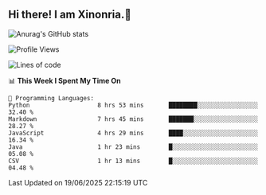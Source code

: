 ## Hi there! I am Xinonria.👋

![Anurag's GitHub stats](https://status-git-main-xinonrias-projects-f26540e3.vercel.app/api?username=xinonria&hide=stars,issues)

<!--START_SECTION:waka-->
![Profile Views](http://img.shields.io/badge/Profile%20Views-0-blue)

![Lines of code](https://img.shields.io/badge/From%20Hello%20World%20I%27ve%20Written-3.5%20million%20lines%20of%20code-blue)

📊 **This Week I Spent My Time On** 

```text
💬 Programming Languages: 
Python                   8 hrs 53 mins       ████████░░░░░░░░░░░░░░░░░   32.40 % 
Markdown                 7 hrs 45 mins       ███████░░░░░░░░░░░░░░░░░░   28.27 % 
JavaScript               4 hrs 29 mins       ████░░░░░░░░░░░░░░░░░░░░░   16.34 % 
Java                     1 hr 23 mins        █░░░░░░░░░░░░░░░░░░░░░░░░   05.08 % 
CSV                      1 hr 13 mins        █░░░░░░░░░░░░░░░░░░░░░░░░   04.48 % 
```


 Last Updated on 19/06/2025 22:15:19 UTC
<!--END_SECTION:waka-->

<!--
**xinonria/xinonria** is a ✨ _special_ ✨ repository because its `README.md` (this file) appears on your GitHub profile.

Here are some ideas to get you started:

- 🔭 I’m currently working on ...
- 🌱 I’m currently learning ...
- 👯 I’m looking to collaborate on ...
- 🤔 I’m looking for help with ...
- 💬 Ask me about ...
- 📫 How to reach me: ...
- 😄 Pronouns: ...
- ⚡ Fun fact: ...
-->

